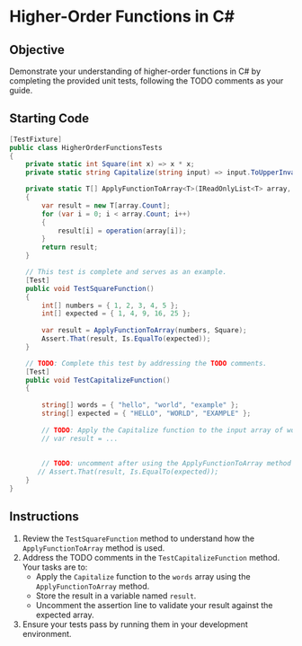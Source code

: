 # Higher-Order Functions in C#

## Objective
Demonstrate your understanding of higher-order functions in C# by completing the provided unit tests, following the TODO comments as your guide.

## Starting Code

```csharp
[TestFixture]
public class HigherOrderFunctionsTests
{
    private static int Square(int x) => x * x;
    private static string Capitalize(string input) => input.ToUpperInvariant();

    private static T[] ApplyFunctionToArray<T>(IReadOnlyList<T> array, Func<T, T> operation)
    {
        var result = new T[array.Count];
        for (var i = 0; i < array.Count; i++)
        {
            result[i] = operation(array[i]);
        }
        return result;
    }

    // This test is complete and serves as an example.
    [Test]
    public void TestSquareFunction()
    {
        int[] numbers = { 1, 2, 3, 4, 5 };
        int[] expected = { 1, 4, 9, 16, 25 };
        
        var result = ApplyFunctionToArray(numbers, Square);
        Assert.That(result, Is.EqualTo(expected));
    }

    // TODO: Complete this test by addressing the TODO comments.
    [Test]
    public void TestCapitalizeFunction()
    {
        
        string[] words = { "hello", "world", "example" };
        string[] expected = { "HELLO", "WORLD", "EXAMPLE" };
    
        // TODO: Apply the Capitalize function to the input array of words and store the result
        // var result = ...
       
    
        // TODO: uncomment after using the ApplyFunctionToArray method with the Capitalize function
       // Assert.That(result, Is.EqualTo(expected));
    }
}
```

## Instructions

1. Review the `TestSquareFunction` method to understand how the `ApplyFunctionToArray` method is used.
2. Address the TODO comments in the `TestCapitalizeFunction` method. Your tasks are to:
    - Apply the `Capitalize` function to the `words` array using the `ApplyFunctionToArray` method.
    - Store the result in a variable named `result`.
    - Uncomment the assertion line to validate your result against the expected array.
3. Ensure your tests pass by running them in your development environment.

